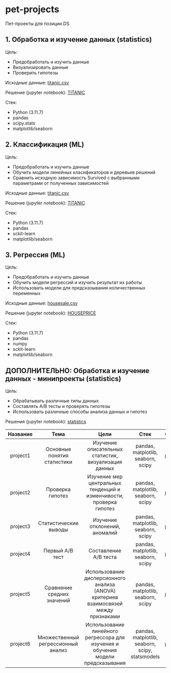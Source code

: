 # pet-projects
Пет-проекты для позиции DS

## 1. Обработка и изучение данных (statistics)
Цель:
* Предобработать и изучить данные
* Визуализировать данные
* Проверить гипотезы

Исходные данные: [titanic.csv](https://www.kaggle.com/c/titanic/data)

Решение (jupyter notebook): [TITANIC](https://github.com/olgavs69/pet-projects/blob/main/titanic/titanic_review.ipynb)

Стек: 
* Python (3.11.7)
* pandas
* scipy.stats
* matplotlib/seaborn

## 2. Классификация (ML)
Цель:
* Предобработать и изучить данные
* Обучить модели линейных класификаторов и деревьев решений
* Сравнить исходную зависимость Survived с выбранными параметрами от полученных зависимостей

Исходные данные: [titanic.csv](https://www.kaggle.com/c/titanic/data)

Решение (jupyter notebook): [TITANIC](https://github.com/olgavs69/pet-projects/tree/main/titanic/titanic.ipynb)

Стек: 
* Python (3.11.7)
* pandas
* sckit-learn
* matplotlib/seaborn

## 3. Регрессия (ML)
Цель:
* Предобработать и изучить данные
* Обучить модели регрессий и изучить результат их работы
* Использовать модели для предсказывания количественных переменных

Исходные данные: [housesale.csv](https://www.kaggle.com/c/house-prices-advanced-regression-techniques)

Решение (jupyter notebook): [HOUSEPRICE](https://github.com/olgavs69/pet-projects/tree/main/houseprice/houseprice.ipynb)

Стек:
* Python (3.11.7)
* pandas
* numpy
* sckit-learn
* matplotlib/seaborn


## ДОПОЛНИТЕЛЬНО: Обработка и изучение данных - минипроекты (statistics)

Цель:
* Обрабатывать различные типы данных
* Составлять A/B тесты и проверять гипотезы
* Использовать различные способы анализа данных и гипотез
  
Решения (jupyter notebook): [statistics](https://github.com/olgavs69/analytic_karpov/tree/main/статистика)


| **Название** | **Тема** | **Цели** | **Стек**   | **Ссылка** |
| :---:   | :---: | :---: |  :---: |  :---: | 
| project1                 | Основные понятия статистики                                          | Изучение описательных статистик, визуализация данных                                                                                                                               | pandas, matplotlib, seaborn, scipy                                                             | [project1](https://github.com/olgavs69/analytic_karpov/blob/main/статистика/project1.ipynb)                                                                                            |
| project2                 | Проверка гипотез                                                     | Изучение мер центральных тенденций и изменчивости, проверка гипотез                                                                                                                | pandas, matplotlib, seaborn, scipy                                                             | [project2](https://github.com/olgavs69/analytic_karpov/blob/main/статистика/project2.ipynb)                                                                                            |
| project3                 | Статистические выводы                                                | Изучение отклонений, аномалий                                                                                                                                              | pandas, matplotlib, seaborn, scipy                                                             | [project3](https://github.com/olgavs69/analytic_karpov/blob/main/статистика/project3.ipynb)                                                                                            |
| project4                 | Первый A/B тест                                                      | Составление A/B теста                                                                                                                                                      | pandas, matplotlib, seaborn, scipy                                                             | [project4](https://github.com/olgavs69/analytic_karpov/blob/main/статистика/project4.ipynb)                                                                                            |
| project5                 | Сравнение средних значений                                           | Использование дисперсионного анализа (ANOVA) критериев взаимосвязей между признаками                                                                                      | pandas, matplotlib, seaborn, scipy                                                             | [project5](https://github.com/olgavs69/analytic_karpov/blob/main/статистика/project5.ipynb)                                                                                            |
| project6                 | Множественный регрессионный анализ                                   | Использование линейного регрессора для изучения и обучения модели предсказывания                                                                                           | pandas, matplotlib, seaborn, scipy, statsmodels                                                | [project6](https://github.com/olgavs69/analytic_karpov/blob/main/статистика/project6.ipynb)                                                                                            |


